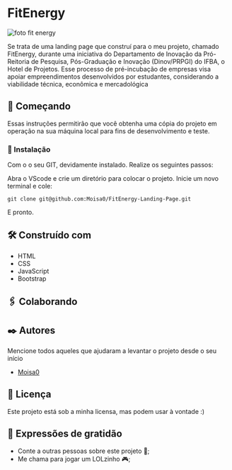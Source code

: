 # FitEnergy

![foto fit energy](https://github.com/Moisa0/FitEnergy-Landing-Page/assets/95927203/e5773507-1540-44a5-85bc-6707dd799e13)

Se trata de uma landing page que construí para o meu projeto, chamado FitEnergy, durante uma iniciativa do Departamento de Inovação da Pró-Reitoria de Pesquisa, Pós-Graduação e Inovação (Dinov/PRPGI) do IFBA, o Hotel de Projetos. Esse processo de pré-incubação de empresas visa apoiar empreendimentos desenvolvidos por estudantes, considerando a viabilidade técnica, econômica e mercadológica

## 🚀 Começando

Essas instruções permitirão que você obtenha uma cópia do projeto em operação na sua máquina local para fins de desenvolvimento e teste.


### 🔧 Instalação

Com o o seu GIT, devidamente instalado. Realize os seguintes passos:

Abra o VScode e crie um diretório para colocar o projeto. Inicie um novo terminal e cole:

```
git clone git@github.com:Moisa0/FitEnergy-Landing-Page.git
```

E pronto.




## 🛠️ Construído com

* HTML
* CSS
* JavaScript
* Bootstrap
## 🖇️ Colaborando


## ✒️ Autores

Mencione todos aqueles que ajudaram a levantar o projeto desde o seu início

* [Moisa0](https://github.com/Moisa0)

## 📄 Licença

Este projeto está sob a minha licensa, mas podem usar à vontade :)

## 🎁 Expressões de gratidão

* Conte a outras pessoas sobre este projeto 📢;
* Me chama para jogar um LOLzinho 🎮;

